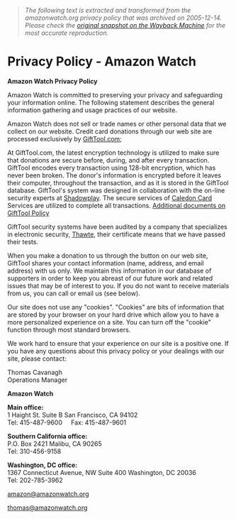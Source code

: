 > *The following text is extracted and transformed from the amazonwatch.org privacy policy that was archived on 2005-12-14. Please check the [original snapshot on the Wayback Machine](https://web.archive.org/web/20051214153246id_/http%3A//www.amazonwatch.org/privacy.php) for the most accurate reproduction.*

# Privacy Policy - Amazon Watch

**Amazon Watch Privacy Policy**

Amazon Watch is committed to preserving your privacy and safeguarding your information online. The following statement describes the general information gathering and usage practices of our website.

Amazon Watch does not sell or trade names or other personal data that we collect on our website. Credit card donations through our web site are processed exclusively by [GiftTool.com](http://www.gifttool.com/); 

At GiftTool.com, the latest encryption technology is utilized to make sure that donations are secure before, during, and after every transaction. GiftTool encodes every transaction using 128-bit encryption, which has never been broken. The donor's information is encrypted before it leaves their computer, throughout the transaction, and as it is stored in the GiftTool database. GiftTool's system was designed in collaboration with the on-line security experts at [Shadowplay](http://www.shadowplay.net/). The secure services of [Caledon Card](http://www.caledoncard.com/) Services are utilized to complete all transactions. [Additional documents on GiftTool Policy](http://www.gifttool.com/ServiceDocuments.html)

GiftTool security systems have been audited by a company that specializes in electronic security, [Thawte](http://www.thawte.com/), their certificate means that we have passed their tests. 

When you make a donation to us through the button on our web site, GiftTool shares your contact information (name, address, and email address) with us only. We maintain this information in our database of supporters in order to keep you abreast of our future work and related issues that may be of interest to you. If you do not want to receive materials from us, you can call or email us (see below).

Our site does not use any "cookies". "Cookies" are bits of information that are stored by your browser on your hard drive which allow you to have a more personalized experience on a site. You can turn off the "cookie" function through most standard browsers.

We work hard to ensure that your experience on our site is a positive one. If you have any questions about this privacy policy or your dealings with our site, please contact: 

Thomas Cavanagh  
Operations Manager 

**Amazon Watch**

**Main office:**  
1 Haight St. Suite B San Francisco, CA 94102  
Tel: 415-487-9600     Fax: 415-487-9601

**Southern California office:**  
P.O. Box 2421 Malibu, CA 90265  
Tel: 310-456-9158

**Washington, DC office:**  
1367 Connecticut Avenue, NW Suite 400 Washington, DC 20036  
Tel: 202-785-3962

[amazon@amazonwatch.org](mailto:amazon@amazonwatch.org)

[thomas@amazonwatch.org](mailto:thomas@amazonwatch.org)  

